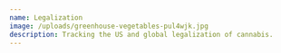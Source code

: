 ```yaml
---
name: Legalization
image: /uploads/greenhouse-vegetables-pul4wjk.jpg
description: Tracking the US and global legalization of cannabis.
---
```

